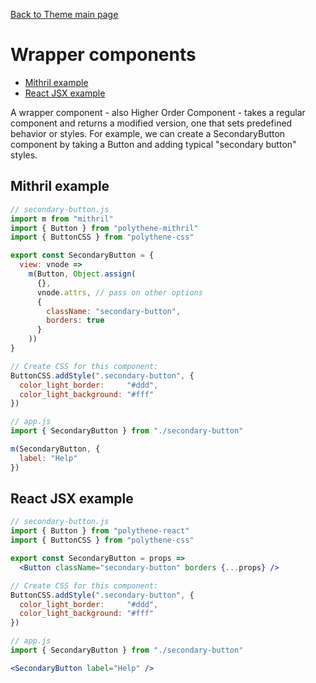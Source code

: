 [Back to Theme main page](../theming.md)

# Wrapper components

<!-- MarkdownTOC autolink="true" autoanchor="true" bracket="round" -->

- [Mithril example](#mithril-example)
- [React JSX example](#react-jsx-example)

<!-- /MarkdownTOC -->

A wrapper component - also Higher Order Component - takes a regular component and returns a modified version, one that sets predefined behavior or styles. For example, we can create a SecondaryButton component by taking a Button and adding typical "secondary button" styles.

<a name="mithril-example"></a>
## Mithril example

~~~javascript
// secondary-button.js
import m from "mithril"
import { Button } from "polythene-mithril"
import { ButtonCSS } from "polythene-css"

export const SecondaryButton = {
  view: vnode =>
    m(Button, Object.assign(
      {},
      vnode.attrs, // pass on other options
      {
        className: "secondary-button",
        borders: true
      }
    ))
}

// Create CSS for this component:
ButtonCSS.addStyle(".secondary-button", {
  color_light_border:     "#ddd",
  color_light_background: "#fff"
})
~~~

~~~javascript
// app.js
import { SecondaryButton } from "./secondary-button"

m(SecondaryButton, {
  label: "Help"
})
~~~


<a name="react-jsx-example"></a>
## React JSX example

~~~jsx
// secondary-button.js
import { Button } from "polythene-react"
import { ButtonCSS } from "polythene-css"

export const SecondaryButton = props =>
  <Button className="secondary-button" borders {...props} />

// Create CSS for this component:
ButtonCSS.addStyle(".secondary-button", {
  color_light_border:     "#ddd",
  color_light_background: "#fff"
})
~~~

~~~jsx
// app.js
import { SecondaryButton } from "./secondary-button"

<SecondaryButton label="Help" />
~~~
